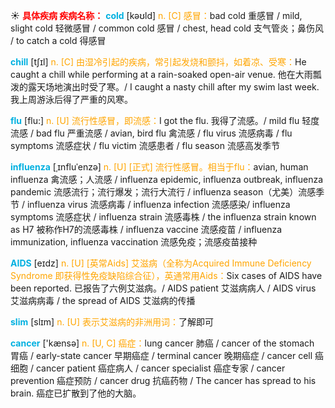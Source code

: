 ☀ <font color="red">**具体疾病 疾病名称：**</font>
<font color="sky blue">**cold**</font> [kəʊld] 
<font color="orange">n. [C] 感冒：</font>bad cold 重感冒 / mild, slight cold 轻微感冒 / common cold 感冒 / chest, head cold 支气管炎；鼻伤风 / to catch a cold 得感冒
           
<font color="sky blue">**chill**</font> [tʃɪl]
<font color="orange">n. [C] 由湿冷引起的疾病，常引起发烧和颤抖，如着凉、受寒：</font>He caught a chill while performing at a rain-soaked open-air venue. 他在大雨瓢泼的露天场地演出时受了寒。/ I caught a nasty chill after my swim last week. 我上周游泳后得了严重的风寒。

<font color="sky blue">**flu**</font> [flu:] 
<font color="orange">n. [U] 流行性感冒，即流感：</font>I got the flu. 我得了流感。/ mild flu 轻度流感 / bad flu 严重流感 / avian, bird flu 禽流感 / flu virus 流感病毒 / flu symptoms 流感症状 / flu victim 流感患者 / flu season 流感高发季节

<font color="sky blue">**influenza**</font> [ˌɪnfluˈenzə]
<font color="orange">n. [U] [正式] 流行性感冒。相当于flu：</font>avian, human influenza 禽流感；人流感 / influenza epidemic, influenza outbreak, influenza pandemic 流感流行；流行爆发；流行大流行 / influenza season（尤美）流感季节 / influenza virus 流感病毒 / influenza infection 流感感染/ influenza symptoms 流感症状 / influenza strain 流感毒株 / the influenza strain known as H7 被称作H7的流感毒株 / influenza vaccine 流感疫苗 / influenza immunization, influenza vaccination 流感免疫；流感疫苗接种

<font color="sky blue">**AIDS**</font> [eɪdz] 
<font color="orange">n. [U] [英常Aids] 艾滋病（全称为Acquired Immune Deficiency Syndrome 即获得性免疫缺陷综合征），英通常用Aids：</font>Six cases of AIDS have been reported. 已报告了六例艾滋病。/ AIDS patient 艾滋病病人 / AIDS virus 艾滋病病毒 / the spread of AIDS 艾滋病的传播

<font color="sky blue">**slim**</font> [slɪm] 
<font color="orange">n. [U] 表示艾滋病的非洲用词：</font>了解即可

<font color="sky blue">**cancer**</font> ['kænsə] 
<font color="orange">n. [U, C] 癌症：</font>lung cancer 肺癌 / cancer of the stomach 胃癌 / early-state cancer 早期癌症 / terminal cancer 晚期癌症 / cancer cell 癌细胞 / cancer patient 癌症病人 / cancer specialist 癌症专家 / cancer prevention 癌症预防 / cancer drug 抗癌药物 / The cancer has spread to his brain. 癌症已扩散到了他的大脑。
